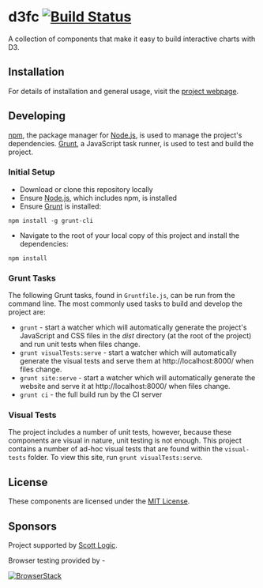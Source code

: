 # d3fc [![Build Status](https://travis-ci.org/ScottLogic/d3fc.svg?branch=master)](https://travis-ci.org/ScottLogic/d3fc)

A collection of components that make it easy to build interactive charts with D3.

## Installation

For details of installation and general usage, visit the [project webpage](http://d3fc.io/).

## Developing

[npm](https://www.npmjs.com/), the package manager for [Node.js](https://nodejs.org/), is used to manage the project's dependencies. [Grunt](http://gruntjs.com/), a JavaScript task runner, is used to test and build the project.

### Initial Setup

- Download or clone this repository locally
- Ensure [Node.js](https://nodejs.org/), which includes npm, is installed
- Ensure [Grunt](http://gruntjs.com/getting-started#installing-the-cli) is installed:

```
npm install -g grunt-cli
```

- Navigate to the root of your local copy of this project and install the dependencies:

```
npm install
```

### Grunt Tasks

The following Grunt tasks, found in `Gruntfile.js`, can be run from the command line. The most commonly used tasks to build and develop the project are:

- `grunt` - start a watcher which will automatically generate the project's JavaScript and CSS files in the _dist_ directory (at the root of the project) and run unit tests when files change.
- `grunt visualTests:serve` - start a watcher which will automatically generate the visual tests and serve them at http://localhost:8000/ when files change.
- `grunt site:serve` - start a watcher which will automatically generate the website and serve it at http://localhost:8000/ when files change.
- `grunt ci` - the full build run by the CI server

### Visual Tests

The project includes a number of unit tests, however, because these components are visual in nature, unit testing is not enough. This project contains a number of ad-hoc visual tests that are found within the `visual-tests` folder. To view this site, run `grunt visualTests:serve`.

## License

These components are licensed under the [MIT License](http://opensource.org/licenses/MIT).

## Sponsors

Project supported by [Scott Logic](http://www.scottlogic.com).

Browser testing provided by -

[![BrowserStack](https://scottlogic.github.io/d3fc/images/browser-stack.svg)](https://browserstack.com)
